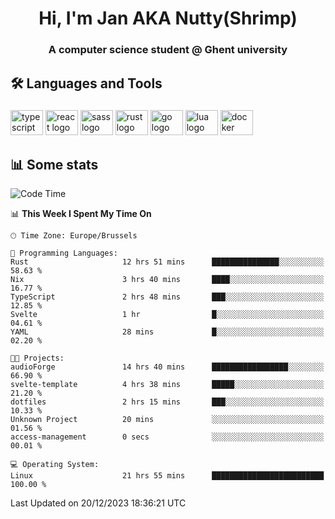 <h1 align="center">Hi, I'm Jan AKA Nutty(Shrimp)</h1>
<h3 align="center">A computer science student @ Ghent university</h3>

<h2 align="left">🛠️ Languages and Tools</h2>

###

<div align="left">
  <img src="https://cdn.jsdelivr.net/gh/devicons/devicon/icons/typescript/typescript-original.svg" height="40" width="52" alt="typescript logo"  />
  <img src="https://cdn.jsdelivr.net/gh/devicons/devicon/icons/react/react-original.svg" height="40" width="52" alt="react logo"  />
  <img src="https://cdn.jsdelivr.net/gh/devicons/devicon/icons/sass/sass-original.svg" height="40" width="52" alt="sass logo"  />
  <img src="https://cdn.jsdelivr.net/gh/devicons/devicon/icons/rust/rust-plain.svg" height="40" width="52" alt="rust logo"  />
  <img src="https://cdn.jsdelivr.net/gh/devicons/devicon/icons/go/go-original.svg" height="40" width="52" alt="go logo"  />
  <img src="https://cdn.jsdelivr.net/gh/devicons/devicon/icons/lua/lua-original.svg" height="40" width="52" alt="lua logo"  />
  <img src="https://cdn.jsdelivr.net/gh/devicons/devicon/icons/docker/docker-original.svg" height="40" width="52" alt="docker logo"  />
</div>

<h2>📊 Some stats</h2>

<!--START_SECTION:waka-->
![Code Time](http://img.shields.io/badge/Code%20Time-4%2C037%20hrs%204%20mins-blue)

📊 **This Week I Spent My Time On** 

```text
🕑︎ Time Zone: Europe/Brussels

💬 Programming Languages: 
Rust                     12 hrs 51 mins      ███████████████░░░░░░░░░░   58.63 % 
Nix                      3 hrs 40 mins       ████░░░░░░░░░░░░░░░░░░░░░   16.77 % 
TypeScript               2 hrs 48 mins       ███░░░░░░░░░░░░░░░░░░░░░░   12.85 % 
Svelte                   1 hr                █░░░░░░░░░░░░░░░░░░░░░░░░   04.61 % 
YAML                     28 mins             █░░░░░░░░░░░░░░░░░░░░░░░░   02.20 % 

🐱‍💻 Projects: 
audioForge               14 hrs 40 mins      █████████████████░░░░░░░░   66.90 % 
svelte-template          4 hrs 38 mins       █████░░░░░░░░░░░░░░░░░░░░   21.20 % 
dotfiles                 2 hrs 15 mins       ███░░░░░░░░░░░░░░░░░░░░░░   10.33 % 
Unknown Project          20 mins             ░░░░░░░░░░░░░░░░░░░░░░░░░   01.56 % 
access-management        0 secs              ░░░░░░░░░░░░░░░░░░░░░░░░░   00.01 % 

💻 Operating System: 
Linux                    21 hrs 55 mins      █████████████████████████   100.00 % 
```


 Last Updated on 20/12/2023 18:36:21 UTC
<!--END_SECTION:waka-->
